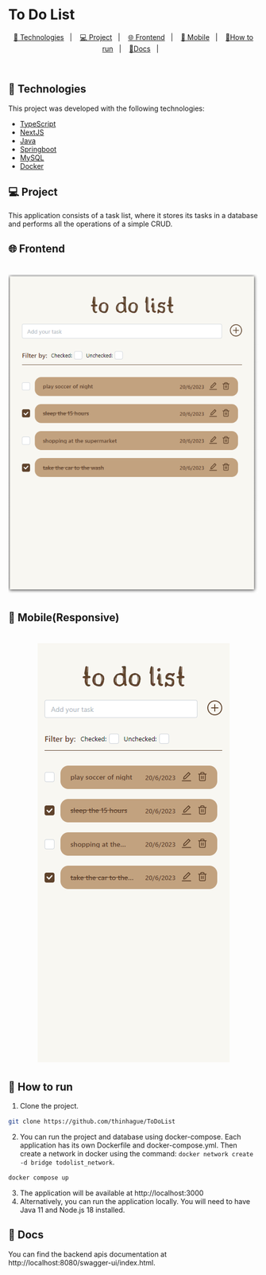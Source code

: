 # To Do List

<p align="center">
  <a href="#-technologies">🚀 Technologies</a>&nbsp;&nbsp;&nbsp;|&nbsp;&nbsp;&nbsp;
  <a href="#-project">💻 Project</a>&nbsp;&nbsp;&nbsp;|&nbsp;&nbsp;&nbsp;
  <a href="#-frontend">🌐 Frontend</a>&nbsp;&nbsp;&nbsp;|&nbsp;&nbsp;&nbsp;
  <a href="#-mobile(Responsive)">📱 Mobile</a>&nbsp;&nbsp;&nbsp;|&nbsp;&nbsp;&nbsp;
  <a href="#-how-to-run">🔖How to run</a>&nbsp;&nbsp;&nbsp;|&nbsp;&nbsp;&nbsp;
  <a href="#-docs">🔖Docs</a>&nbsp;&nbsp;&nbsp;|&nbsp;&nbsp;&nbsp;
</p>

<br>

## 🚀 Technologies

This project was developed with the following technologies:

- [TypeScript]()
- [NextJS]()
- [Java]()
- [Springboot]()
- [MySQL]()
- [Docker]()

## 💻 Project
This application consists of a task list, where it stores its tasks in a database and performs all the operations of a simple CRUD.



## 🌐 Frontend
<h1 align="center">
    <img  src="./todolist-front/src/assets/todolist-desk.PNG" />
</h1>

## 📱 Mobile(Responsive)
<h1 align="center">
    <img  src="./todolist-front/src/assets/todolist-mob.PNG" />
</h1>

    
## 🔖 How to run

1. Clone the project.

```sh
git clone https://github.com/thinhague/ToDoList
```
2. You can run the project and database using docker-compose. Each application has its own Dockerfile and docker-compose.yml. 
Then create a network in docker using the command: `docker network create -d bridge todolist_network`.

```sh
docker compose up
```
3. The application will be available at http://localhost:3000
4. Alternatively, you can run the application locally. You will need to have Java 11 and Node.js 18 installed.

## 🔖 Docs
You can find the backend apis documentation at http://localhost:8080/swagger-ui/index.html.

